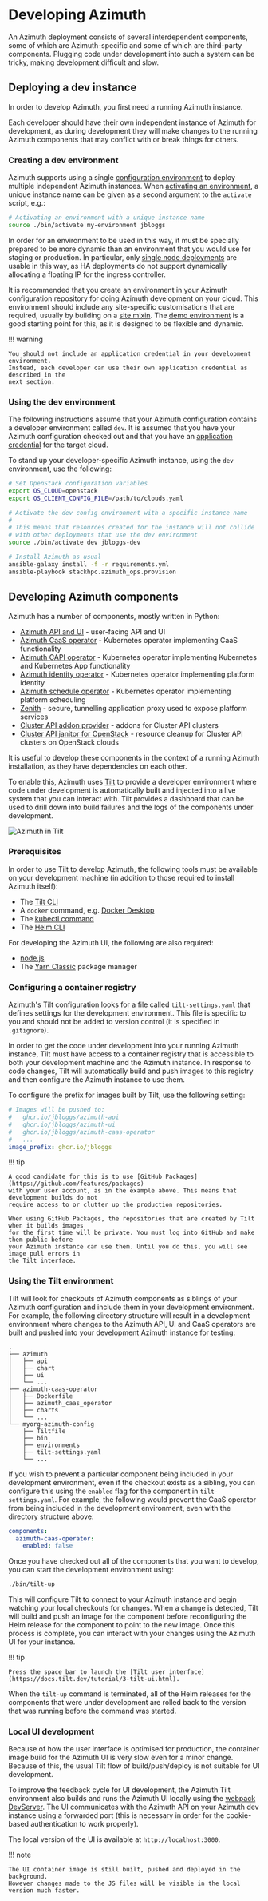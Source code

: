 # Developing Azimuth

An Azimuth deployment consists of several interdependent components, some of which are
Azimuth-specific and some of which are third-party components. Plugging code under
development into such a system can be tricky, making development difficult and slow.

## Deploying a dev instance

In order to develop Azimuth, you first need a running Azimuth instance.

Each developer should have their own independent instance of Azimuth for development,
as during development they will make changes to the running Azimuth components that may
conflict with or break things for others.

### Creating a dev environment

Azimuth supports using a single [configuration environment](../environments.md) to deploy multiple
independent Azimuth instances. When
[activating an environment](../deployment/#activating-an-environment), a unique instance name
can be given as a second argument to the `activate` script, e.g.:

```bash
# Activating an environment with a unique instance name
source ./bin/activate my-environment jbloggs
```

In order for an environment to be used in this way, it must be specially prepared to be more
dynamic than an environment that you would use for staging or production. In particular, only
[single node deployments](../configuration/02-deployment-method.md#single-node) are usable in
this way, as HA deployments do not support dynamically allocating a floating IP for the ingress
controller.

It is recommended that you create an environment in your Azimuth configuration repository
for doing Azimuth development on your cloud. This environment should include any site-specific
customisations that are required, usually by building on a
[site mixin](../environments.md#using-mixin-environments). The
[demo environment](https://github.com/stackhpc/azimuth-config/tree/devel/environments/demo)
is a good starting point for this, as it is designed to be flexible and dynamic.

!!! warning

    You should not include an application credential in your development environment.
    Instead, each developer can use their own application credential as described in the
    next section.

### Using the dev environment

The following instructions assume that your Azimuth configuration contains a developer environment
called `dev`. It is assumed that you have your Azimuth configuration checked out and that you have
an [application credential](https://docs.openstack.org/keystone/latest/user/application_credentials.html)
for the target cloud.

To stand up your developer-specific Azimuth instance, using the `dev` environment, use the
following:

```bash
# Set OpenStack configuration variables
export OS_CLOUD=openstack
export OS_CLIENT_CONFIG_FILE=/path/to/clouds.yaml

# Activate the dev config environment with a specific instance name
#
# This means that resources created for the instance will not collide
# with other deployments that use the dev environment
source ./bin/activate dev jbloggs-dev

# Install Azimuth as usual
ansible-galaxy install -f -r requirements.yml
ansible-playbook stackhpc.azimuth_ops.provision
```

## Developing Azimuth components

Azimuth has a number of components, mostly written in Python:

  * [Azimuth API and UI](https://github.com/stackhpc/azimuth) - user-facing API and UI
  * [Azimuth CaaS operator](https://github.com/stackhpc/azimuth-caas-operator) - Kubernetes operator implementing CaaS functionality
  * [Azimuth CAPI operator](https://github.com/stackhpc/azimuth-capi-operator) - Kubernetes operator implementing Kubernetes and Kubernetes App functionality
  * [Azimuth identity operator](https://github.com/stackhpc/azimuth-identity-operator) - Kubernetes operator implementing platform identity
  * [Azimuth schedule operator](https://github.com/stackhpc/azimuth-schedule-operator) - Kubernetes operator implementing platform scheduling
  * [Zenith](https://github.com/stackhpc/zenith) - secure, tunnelling application proxy used to expose platform services
  * [Cluster API addon provider](https://github.com/stackhpc/cluster-api-addon-provider) - addons for Cluster API clusters
  * [Cluster API janitor for OpenStack](https://github.com/stackhpc/cluster-api-janitor-openstack) - resource cleanup for Cluster API clusters on OpenStack clouds

It is useful to develop these components in the context of a running Azimuth installation,
as they have dependencies on each other.

To enable this, Azimuth uses [Tilt](https://tilt.dev/) to provide a developer environment
where code under development is automatically built and injected into a live system that
you can interact with. Tilt provides a dashboard that can be used to drill down into
build failures and the logs of the components under development.

![Azimuth in Tilt](tilt-interface.png)

### Prerequisites

In order to use Tilt to develop Azimuth, the following tools must be available on your
development machine (in addition to those required to install Azimuth itself):

  * The [Tilt CLI](https://docs.tilt.dev/install.html)
  * A `docker` command, e.g. [Docker Desktop](https://docs.docker.com/desktop/)
  * The [kubectl command](https://kubernetes.io/docs/tasks/tools/#kubectl)
  * The [Helm CLI](https://helm.sh/docs/intro/install/)

For developing the Azimuth UI, the following are also required:

  * [node.js](https://nodejs.org)
  * The [Yarn Classic](https://classic.yarnpkg.com/lang/en/docs/install/) package manager

### Configuring a container registry

Azimuth's Tilt configuration looks for a file called `tilt-settings.yaml` that defines settings
for the development environment. This file is specific to you and should not be added to version
control (it is specified in `.gitignore`).

In order to get the code under development into your running Azimuth instance, Tilt must have
access to a container registry that is accessible to both your development machine and the
Azimuth instance. In response to code changes, Tilt will automatically build and push images
to this registry and then configure the Azimuth instance to use them.

To configure the prefix for images built by Tilt, use the following setting:

```yaml  title="tilt-settings.yaml"
# Images will be pushed to:
#   ghcr.io/jbloggs/azimuth-api
#   ghcr.io/jbloggs/azimuth-ui
#   ghcr.io/jbloggs/azimuth-caas-operator
#   ...
image_prefix: ghcr.io/jbloggs
```

!!! tip
    
    A good candidate for this is to use [GitHub Packages](https://github.com/features/packages)
    with your user account, as in the example above. This means that development builds do not
    require access to or clutter up the production repositories.

    When using GitHub Packages, the repositories that are created by Tilt when it builds images
    for the first time will be private. You must log into GitHub and make them public before
    your Azimuth instance can use them. Until you do this, you will see image pull errors in
    the Tilt interface.

### Using the Tilt environment

Tilt will look for checkouts of Azimuth components as siblings of your Azimuth configuration
and include them in your development environment. For example, the following directory structure
will result in a development environment where changes to the Azimuth API, UI and CaaS operators
are built and pushed into your development Azimuth instance for testing:

```
.
├── azimuth
│   ├── api
│   ├── chart
│   ├── ui
│   └── ...
├── azimuth-caas-operator
│   ├── Dockerfile
│   ├── azimuth_caas_operator
│   ├── charts
│   └── ...
└── myorg-azimuth-config
    ├── Tiltfile
    ├── bin
    ├── environments
    ├── tilt-settings.yaml
    └── ...
```

If you wish to prevent a particular component being included in your development environment,
even if the checkout exists as a sibling, you can configure this using the `enabled` flag for
the component in `tilt-settings.yaml`. For example, the following would prevent the CaaS
operator from being included in the development environment, even with the directory structure
above:

```yaml  title="tilt-settings.yaml"
components:
  azimuth-caas-operator:
    enabled: false
```

Once you have checked out all of the components that you want to develop, you can start the
development environment using:

```bash
./bin/tilt-up
```

This will configure Tilt to connect to your Azimuth instance and begin watching your local
checkouts for changes. When a change is detected, Tilt will build and push an image for the
component before reconfiguring the Helm release for the component to point to the new image.
Once this process is complete, you can interact with your changes using the Azimuth UI for
your instance.

!!! tip

    Press the space bar to launch the [Tilt user interface](https://docs.tilt.dev/tutorial/3-tilt-ui.html).

When the `tilt-up` command is terminated, all of the Helm releases for the components that
were under development are rolled back to the version that was running before the command
was started.

### Local UI development

Because of how the user interface is optimised for production, the container image build for
the Azimuth UI is very slow even for a minor change. Because of this, the usual Tilt flow of
build/push/deploy is not suitable for UI development.

To improve the feedback cycle for UI development, the Azimuth Tilt environment also builds
and runs the Azimuth UI locally using the
[webpack DevServer](https://webpack.js.org/configuration/dev-server/). The UI communicates
with the Azimuth API on your Azimuth dev instance using a forwarded port (this is necessary
in order for the cookie-based authentication to work properly).

The local version of the UI is available at `http://localhost:3000`.

!!! note

    The UI container image is still built, pushed and deployed in the background.
    However changes made to the JS files will be visible in the local version much faster.

